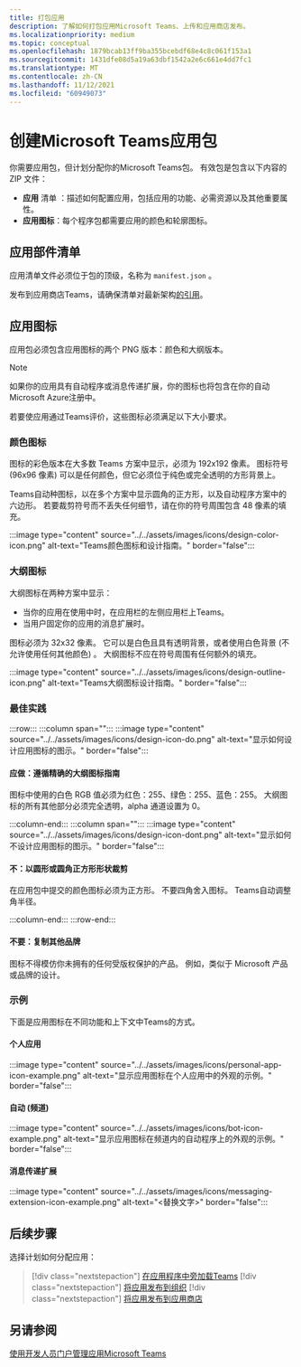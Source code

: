 ```yaml
---
title: 打包应用
description: 了解如何打包应用Microsoft Teams、上传和应用商店发布。
ms.localizationpriority: medium
ms.topic: conceptual
ms.openlocfilehash: 1879bcab13ff9ba355bcebdf68e4c8c061f153a1
ms.sourcegitcommit: 1431dfe08d5a19a63dbf1542a2e6c661e4dd7fc1
ms.translationtype: MT
ms.contentlocale: zh-CN
ms.lasthandoff: 11/12/2021
ms.locfileid: "60949073"
---
```

# <a name="create-a-microsoft-teams-app-package"></a>创建Microsoft Teams应用包

你需要应用包，但计划分配你的Microsoft Teams包。 有效包是包含以下内容的 ZIP 文件：

* **应用** 清单 ：描述如何配置应用，包括应用的功能、必需资源以及其他重要属性。
* **应用图标**：每个程序包都需要应用的颜色和轮廓图标。

## <a name="app-manifest"></a>应用部件清单

应用清单文件必须位于包的顶级，名称为 `manifest.json` 。 

发布到应用商店Teams，请确保清单对最新架构[的引用](~/resources/schema/manifest-schema.md)。

## <a name="app-icons"></a>应用图标

应用包必须包含应用图标的两个 PNG 版本：颜色和大纲版本。

> [!Note]
> 如果你的应用具有自动程序或消息传递扩展，你的图标也将包含在你的自动Microsoft Azure注册中。

若要使应用通过Teams评价，这些图标必须满足以下大小要求。

### <a name="color-icon"></a>颜色图标

图标的彩色版本在大多数 Teams 方案中显示，必须为 192x192 像素。 图标符号 (96x96 像素) 可以是任何颜色，但它必须位于纯色或完全透明的方形背景上。

Teams自动种图标，以在多个方案中显示圆角的正方形，以及自动程序方案中的六边形。 若要裁剪符号而不丢失任何细节，请在你的符号周围包含 48 像素的填充。

:::image type="content" source="../../assets/images/icons/design-color-icon.png" alt-text="Teams颜色图标和设计指南。" border="false":::

### <a name="outline-icon"></a>大纲图标

大纲图标在两种方案中显示：

* 当你的应用在使用中时，在应用栏的左侧应用栏上Teams。
* 当用户固定你的应用的消息扩展时。

图标必须为 32x32 像素。 它可以是白色且具有透明背景，或者使用白色背景 (不允许使用任何其他颜色) 。 大纲图标不应在符号周围有任何额外的填充。

:::image type="content" source="../../assets/images/icons/design-outline-icon.png" alt-text="Teams大纲图标设计指南。" border="false":::

### <a name="best-practices"></a>最佳实践

:::row:::
   :::column span="":::
:::image type="content" source="../../assets/images/icons/design-icon-do.png" alt-text="显示如何设计应用图标的图示。" border="false":::

#### <a name="do-follow-the-precise-outline-icon-guidelines"></a>应做：遵循精确的大纲图标指南

图标中使用的白色 RGB 值必须为红色：255、绿色：255、蓝色：255。 大纲图标的所有其他部分必须完全透明，alpha 通道设置为 0。

   :::column-end:::
   :::column span="":::
:::image type="content" source="../../assets/images/icons/design-icon-dont.png" alt-text="显示如何不设计应用图标的图示。" border="false":::

#### <a name="dont-crop-in-a-circular-or-rounded-square-shape"></a>不：以圆形或圆角正方形形状裁剪

在应用包中提交的颜色图标必须为正方形。 不要四角舍入图标。 Teams自动调整角半径。

   :::column-end:::
:::row-end:::

#### <a name="dont-copy-other-brands"></a>不要：复制其他品牌

图标不得模仿你未拥有的任何受版权保护的产品。 例如，类似于 Microsoft 产品或品牌的设计。

### <a name="examples"></a>示例

下面是应用图标在不同功能和上下文中Teams的方式。

#### <a name="personal-app"></a>个人应用

:::image type="content" source="../../assets/images/icons/personal-app-icon-example.png" alt-text="显示应用图标在个人应用中的外观的示例。" border="false":::

#### <a name="bot-channel"></a>自动 (频道) 

:::image type="content" source="../../assets/images/icons/bot-icon-example.png" alt-text="显示应用图标在频道内的自动程序上的外观的示例。" border="false":::

#### <a name="messaging-extension"></a>消息传递扩展

:::image type="content" source="../../assets/images/icons/messaging-extension-icon-example.png" alt-text="<替换文字>" border="false":::

## <a name="next-step"></a>后续步骤

选择计划如何分配应用：

> [!div class="nextstepaction"]
> [在应用程序中旁加载Teams](~/concepts/deploy-and-publish/apps-upload.md)
> [!div class="nextstepaction"]
> [将应用发布到组织](/MicrosoftTeams/tenant-apps-catalog-teams?toc=/microsoftteams/platform/toc.json&bc=/MicrosoftTeams/breadcrumb/toc.json)
> [!div class="nextstepaction"]
> [将应用发布到应用商店](~/concepts/deploy-and-publish/appsource/publish.md)

## <a name="see-also"></a>另请参阅

[使用开发人员门户管理应用Microsoft Teams](~/concepts/build-and-test/teams-developer-portal.md)